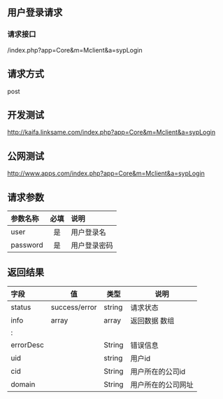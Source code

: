 ## 用户登录请求

### 请求接口

 /index.php?app=Core&m=Mclient&a=sypLogin

## 请求方式 

 post

## 开发测试 

 http://kaifa.linksame.com/index.php?app=Core&m=Mclient&a=sypLogin

## 公网测试  

 http://www.apps.com/index.php?app=Core&m=Mclient&a=sypLogin

## 请求参数

| 参数名称      |    必填 | 说明  |
| :-------- | :--------:| :-- |
| user| 是 |   用户登录名   |
| password | 是 |   用户登录密码 |


## 返回结果
|字段 |  值| 类型 | 说明|
|:----|----|----|-----|
|status| success/error | string| 请求状态 |
|info|array | array | 返回数据 数组|
|:||||
|errorDesc| |String|错误信息|
|uid|     |string|用户id|
|cid|     |String|用户所在的公司id|
|domain|  |String|用户所在的公司网址|


